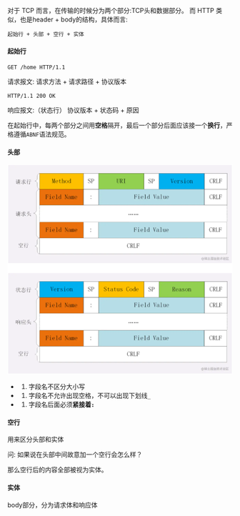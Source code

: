对于 TCP 而言，在传输的时候分为两个部分:TCP头和数据部分。
而 HTTP 类似，也是header + body的结构，具体而言:

```
起始行 + 头部 + 空行 + 实体
```

#### 起始行

```
GET /home HTTP/1.1
```

请求报文: 请求方法 + 请求路径 + 协议版本

```
HTTP/1.1 200 OK
```

响应报文:（状态行） 协议版本 + 状态码 + 原因

在起始行中，每两个部分之间用**空格**隔开，最后一个部分后面应该接一个**换行**，严格遵循`ABNF`语法规范。

#### 头部

![image-20220331161218080](\image\image-20220331161218080.png)

- 1. 字段名不区分大小写
- 1. 字段名不允许出现空格，不可以出现下划线`_`
- 1. 字段名后面必须**紧接着`:`**

#### 空行

用来区分头部和实体

问: 如果说在头部中间故意加一个空行会怎么样？

那么空行后的内容全部被视为实体。

#### 实体

body部分，分为请求体和响应体